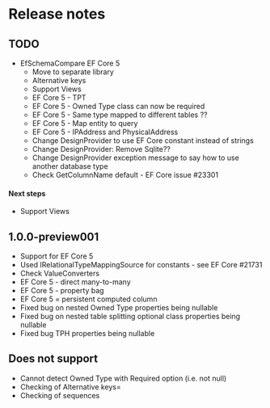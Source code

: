 # Release notes


## TODO

- EfSchemaCompare EF Core 5 
  - Move to separate library 
  - Alternative keys
  - Support Views
  - EF Core 5 - TPT
  - EF Core 5 - Owned Type class can now be required  
  - EF Core 5 - Same type mapped to different tables ??
  - EF Core 5 - Map entity to query
  - EF Core 5 - IPAddress and PhysicalAddress
  - Change DesignProvider to use EF Core constant instead of strings
  - Change DesignProvider: Remove Sqlite??
  - Change DesignProvider exception message to say how to use another database type
  - Check GetColumnName default - EF Core issue #23301


#### Next steps

- Support Views


## 1.0.0-preview001

- Support for EF Core 5 
- Used IRelationalTypeMappingSource for constants - see EF Core #21731
- Check ValueConverters
- EF Core 5 - direct many-to-many
- EF Core 5 - property bag
- EF Core 5 = persistent computed column
- Fixed bug on nested Owned Type properties being nullable
- Fixed bug on nested table splitting optional class properties being nullable
- Fixed bug TPH properties being nullable


## Does not support

- Cannot detect Owned Type with Required option (i.e. not null)
- Checking of Alternative keys=
- Checking of sequences